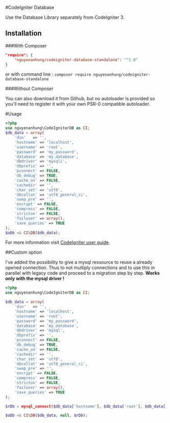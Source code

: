 #CodeIgniter Database

Use the Database Library separately from CodeIgniter 3.

## Installation

###With Composer
```json
"require": {
    "nguyenanhung/codeigniter-database-standalone": "^1.0"
}
```

or with command line : `composer require nguyenanhung/codeigniter-database-standalone`

###Without Composer

You can also download it from Github, but no autoloader is provided so you'll need to register it with your own PSR-0 compatible autoloader.

#Usage
```php
<?php
use nguyenanhung\CodeIgniterDB as CI;
$db_data = array(
	'dsn'	=> '',
	'hostname' => 'localhost',
	'username' => 'root',
	'password' => 'my_password',
	'database' => 'my_database',
	'dbdriver' => 'mysqli',
	'dbprefix' => '',
	'pconnect' => FALSE,
	'db_debug' => TRUE,
	'cache_on' => FALSE,
	'cachedir' => '',
	'char_set' => 'utf8',
	'dbcollat' => 'utf8_general_ci',
	'swap_pre' => '',
	'encrypt' => FALSE,
	'compress' => FALSE,
	'stricton' => FALSE,
	'failover' => array(),
	'save_queries' => TRUE
);
$oDb =& CI\DB($db_data);
```
For more information visit <a href="http://www.codeigniter.com/userguide3/database/index.html">CodeIgniter user guide</a>.

##Custom option

I've added the possibility to give a mysql ressource to reuse a already opened connection.
Thus to not multiply connections and to use this in parallel with legacy code and proceed to a migration step by step.
**Works only with the mysql driver !**

```php
<?php
use nguyenanhung\CodeIgniterDB as CI;

$db_data = array(
	'dsn'	=> '',
	'hostname' => 'localhost',
	'username' => 'root',
	'password' => 'my_password',
	'database' => 'my_database',
	'dbdriver' => 'mysql',
	'dbprefix' => '',
	'pconnect' => FALSE,
	'db_debug' => TRUE,
	'cache_on' => FALSE,
	'cachedir' => '',
	'char_set' => 'utf8',
	'dbcollat' => 'utf8_general_ci',
	'swap_pre' => '',
	'encrypt' => FALSE,
	'compress' => FALSE,
	'stricton' => FALSE,
	'failover' => array(),
	'save_queries' => TRUE
);

$rDb = mysql_connect($db_data['hostname'], $db_data['root'], $db_data['password']);

$oDb =& CI\DB($db_data, null, $rDb);
```